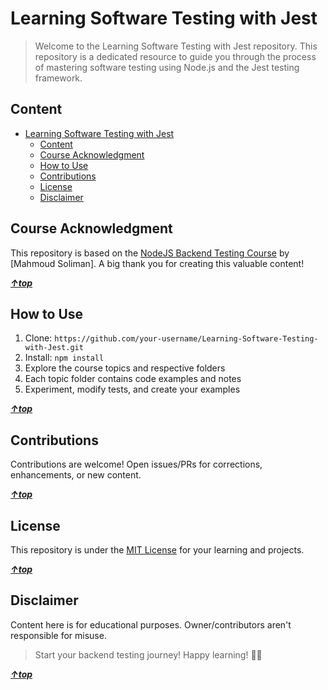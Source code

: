# Learning Software Testing with Jest

> Welcome to the Learning Software Testing with Jest repository. This repository is a dedicated resource to guide you through the process of mastering software testing using Node.js and the Jest testing framework.

## Content

<!-- TOC -->

- [Learning Software Testing with Jest](#learning-software-testing-with-jest)
    - [Content](#content)
    - [Course Acknowledgment](#course-acknowledgment)
    - [How to Use](#how-to-use)
    - [Contributions](#contributions)
    - [License](#license)
    - [Disclaimer](#disclaimer)

<!-- /TOC -->

## Course Acknowledgment

This repository is based on the [NodeJS Backend Testing Course](https://youtube.com/playlist?list=PLzNfs-3kBUJllCa8_6pLYDMnIlg6Lfvu4) by [Mahmoud Soliman]. A big thank you for creating this valuable content!

**_[&uarr;top](#content)_**

## How to Use

1. Clone: `https://github.com/your-username/Learning-Software-Testing-with-Jest.git`
2. Install: `npm install`
3. Explore the course topics and respective folders
4. Each topic folder contains code examples and notes
5. Experiment, modify tests, and create your examples

**_[&uarr;top](#content)_**

## Contributions

Contributions are welcome! Open issues/PRs for corrections, enhancements, or new content.

**_[&uarr;top](#content)_**

## License

This repository is under the [MIT License](LICENSE) for your learning and projects.

**_[&uarr;top](#content)_**

## Disclaimer

Content here is for educational purposes. Owner/contributors aren't responsible for misuse.

> Start your backend testing journey! Happy learning! 🚀🧪

**_[&uarr;top](#content)_**
